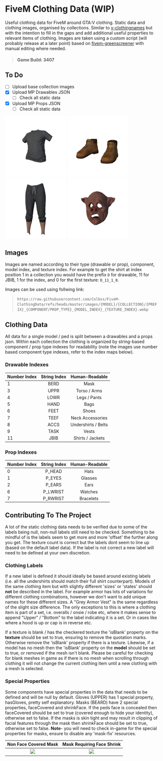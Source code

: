 # FiveM Clothing Data (WIP)

Useful clothing data for FiveM around GTA:V clothing. Static data and clothing images, organised by collections. Similar to [v-clothingnames](https://github.com/root-cause/v-clothingnames) but with the intention to fill in the gaps and add additional useful properties to relevant items of clothing. Images are taken using a custom script (will probably release at a later point) based on [fivem-greenscreener](https://github.com/Bentix-cs/fivem-greenscreener) with manual editing where needed.

> #### Game Build: 3407 

## To Do
- [ ] Upload base collection images
- [x] Upload MP Drawables JSON
    - [ ] Check all static data
- [x] Upload MP Props JSON
    - [ ] Check all static data

<img src="https://raw.githubusercontent.com/Colbss/FiveM-ClothingData/refs/heads/master/images/mp_m_freemode_01/base/D_11_0_1.webp" width="200"> <img src="https://raw.githubusercontent.com/Colbss/FiveM-ClothingData/refs/heads/master/images/mp_m_freemode_01/base/D_6_12_0.webp" width="200">
<img src="https://raw.githubusercontent.com/Colbss/FiveM-ClothingData/refs/heads/master/images/mp_f_freemode_01/base/D_4_2_1.webp" width="200"> <img src="https://raw.githubusercontent.com/Colbss/FiveM-ClothingData/refs/heads/master/images/mp_f_freemode_01/base/D_1_1_0.webp" width="200">

## Images
Images are named according to their type (drawable or prop), component, model index, and texture index. For example to get the shirt at index position 1 in a collection you would have the prefix `D` for drawable, 11 for JBIB, 1 for the index, and 0 for the first texture: `D_11_1_0`.

Images can be used using follwing link:

> `https://raw.githubusercontent.com/Colbss/FiveM-ClothingData/refs/heads/master/images/{MODEL}/{COLLECTION}/{PREFIX}_{COMPONENT/PROP_TYPE}_{MODEL_INDEX}_{TEXTURE_INDEX}.webp`

## Clothing Data
All data for a single model / ped is split between a drawables and a props json. Within each collection the clothing is organized by string-based component / prop type indexes for readability (note the images use number based component type indexes, refer to the index maps below).

### Drawable Indexes
|Number Index|String Index|Human-Readable|
|------------|:----------:|:--------------:|
|1           |BERD        |Mask            |
|3           |UPPR        |Torso / Arms    |
|4           |LOWR        |Legs / Pants    |
|5           |HAND        |Bags            |
|6           |FEET        |Shoes           |
|7           |TEEF        |Neck Accessories|
|8           |ACCS        |Undershirts / Belts|
|9           |TASK        |Vests           |
|11          |JBIB        |Shirts / Jackets|

### Prop Indexes
|Number Index|String Index|Human-Readable|
|------------|:----------:|:------------:|
|0           |P_HEAD      |Hats          |
|1           |P_EYES      |Glasses       |
|2           |P_EARS      |Ears          |
|6           |P_LWRIST    |Watches       |
|7           |P_RWRIST    |Bracelets     |

## Contributing To The Project

A lot of the static clothing data needs to be verified due to some of the labels being null, non-null labels still need to be checked. Something to be mindful of is the labels seem to get more and more 'offset' the further along you get. The texture count is correct but the labels dont seem to line up (based on the default label data). If the label is not correct a new label will need to be defined at your own discretion.

### Clothing Labels

If a new label is defined it should ideally be based around existing labels (i.e. all the undershirts should match their full shirt counterpart). Models of the same clothing item but with slightly different 'sizes' or 'states' should __not__ be described in the label. For example armor has lots of variations for different clothing combinations, however we don't want to add unique names for these different sizes. A "Grey Armor Vest" is the same regardless of the slight size difference. The only exceptions to this is where a clothing item is part of a set, i.e. overalls / onsie / robe etc, where it makes sense to append "Upper" / "Bottom" to the label indicating it is a set. Or in cases like where a hood is up or cap is in reverse etc.

If a texture is blank / has the checkered texture the 'isBlank' property on the __texture__ should be set to true, ensuring to remove the quotation marks. Otherwise remove the 'isBlank' property if there is a texture. Likewise, if a model has no mesh then the 'isBlank' property on the __model__ should be set to true, or removed if the mesh isn't blank. Please be careful for checking for blank meshes in game as if there is no mesh when scrolling through clothing it will not change the current clothing item until a new clothing with a mesh is selected.

### Special Properties

Some components have special properties in the data that needs to be defined and will be null by default. Gloves (UPPER) has 1 special property, hasGloves, pretty self explanatory. Masks (BEARD) have 2 special properties, faceCovered and shrinkFace. If the peds face is concealed then faceCovered should be set to true (covered enough to hide your identity), otherwise set to false. If the masks is skin tight and may result in clipping of facial features through the mask then shrinkFace should be set to true, otherwise set to false. __Note__- you will need to check in-game for the special properties for masks, ensure to disable any 'mask-fix' resources.

|Non Face Covered Mask|Mask Requiring Face Shrink|
|:----------------:|:--------------------------:|
|   <img src="https://i.imgur.com/tGCwkCD.png" width="200">|<img src="https://i.imgur.com/veh9573.png" width="200">                   |


